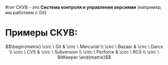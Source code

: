 #гит
СКУВ - это **Система контроля и управления версиями** (например, мы работаем с Git)
# Примеры СКУВ:
$$\begin{matrix} \circ \ Git & \circ \ Mercurial \\ \circ \  Bazaar & \circ \ Darcs \\ \circ \ CVS & \circ \ Subversion \\ \circ \ Perforce & \circ \ RCS \\ \circ \ BitKeeper \end{matrix}$$